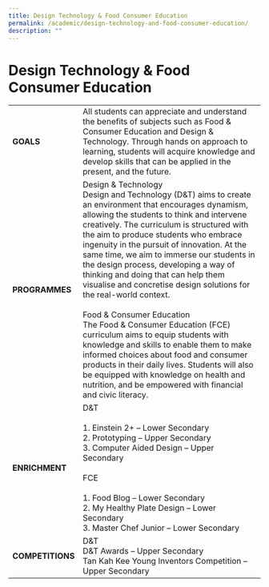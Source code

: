 ```yaml
---
title: Design Technology & Food Consumer Education
permalink: /academic/design-technology-and-food-consumer-education/
description: ""
---
```

# Design Technology & Food Consumer Education
|              |          |
|--------------|--------------------------------------------------------------------------------------------|
| **GOALS**        | All students can appreciate and understand the benefits of subjects such as Food & Consumer Education and Design & Technology. Through hands on approach to learning, students will acquire knowledge and develop skills that can be applied in the present, and the future.       |
| **PROGRAMMES**   | Design & Technology<br>Design and Technology (D&T) aims to create an environment that encourages dynamism, allowing the students to think and intervene creatively. The curriculum is structured with the aim to produce students who embrace ingenuity in the pursuit of innovation. At the same time, we aim to immerse our students in the design process, developing a way of thinking and doing that can help them visualise and concretise design solutions for the real-world context.<br><br>Food & Consumer Education<br>The Food & Consumer Education (FCE) curriculum aims to equip students with knowledge and skills to enable them to make informed choices about food and consumer products in their daily lives. Students will also be equipped with knowledge on health and nutrition, and be empowered with financial and civic literacy. |
| **ENRICHMENT**   | D&T<br><br>1. Einstein 2+ – Lower Secondary<br>2. Prototyping – Upper Secondary<br>3. Computer Aided Design – Upper Secondary<br><br>FCE<br><br>1. Food Blog – Lower Secondary<br>2. My Healthy Plate Design – Lower Secondary<br>3. Master Chef Junior – Lower Secondary                |
| **COMPETITIONS** | D&T<br>D&T Awards – Upper Secondary<br>Tan Kah Kee Young Inventors Competition – Upper Secondary                                      |